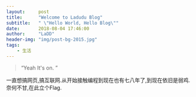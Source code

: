 ```yaml
---
layout:     post
title:      "Welcome to Ladudu Blog"
subtitle:   " \"Hello World, Hello Blog\""
date:       2018-08-04 17:46:00
author:     "LaDD"
header-img: "img/post-bg-2015.jpg"
tags:
    - 生活
---
```


> “Yeah It's on. ”

 一直想搞网页,搞互联网.从开始接触编程到现在也有七八年了,到现在依旧是弱鸡.奈何不甘,在此立个Flag.